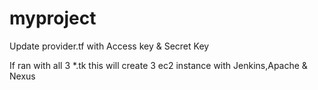 # myproject

Update provider.tf with Access key & Secret Key 

If ran with all 3 *.tk this will create 3 ec2 instance with Jenkins,Apache & Nexus 
